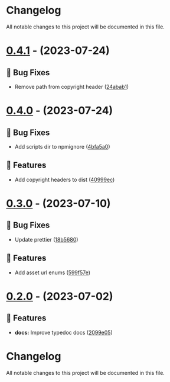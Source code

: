 # Changelog

All notable changes to this project will be documented in this file.

# [0.4.1](https://github.com/devramsean0/hcb.js/compare/v0.4.0...v0.4.1) - (2023-07-24)

## 🐛 Bug Fixes

-   Remove path from copyright header ([24abab1](https://github.com/devramsean0/hcb.js/commit/24abab11889547b062dc4af28c995f4c5622f030))

# [0.4.0](https://github.com/devramsean0/hcb.js/compare/v0.3.2...v0.4.0) - (2023-07-24)

## 🐛 Bug Fixes

-   Add scripts dir to npmignore ([4bfa5a0](https://github.com/devramsean0/hcb.js/commit/4bfa5a08ab046a7286365ca90c40a9b7e73b9c16))

## 🚀 Features

-   Add copyright headers to dist ([40999ec](https://github.com/devramsean0/hcb.js/commit/40999ec416b4e6a260ac128ae15f9195793dbb53))

# [0.3.0](https://github.com/sapphiredev/framework/compare/v0.2.0...v0.3.0) - (2023-07-10)

## 🐛 Bug Fixes

-   Update prettier ([18b5680](https://github.com/sapphiredev/framework/commit/18b5680d95c6920f0c2c628dea1dfca6c8613f18))

## 🚀 Features

-   Add asset url enums ([599f57e](https://github.com/sapphiredev/framework/commit/599f57e4506684562d4fe20d5fb8901074486e4a))

# [0.2.0](https://github.com/sapphiredev/framework/compare/v0.1.1...v0.2.0) - (2023-07-02)

## 🚀 Features

-   **docs:** Improve typedoc docs ([2099e05](https://github.com/sapphiredev/framework/commit/2099e059a66ca10309a8cd0252bad53e39b9e122))

# Changelog

All notable changes to this project will be documented in this file.
